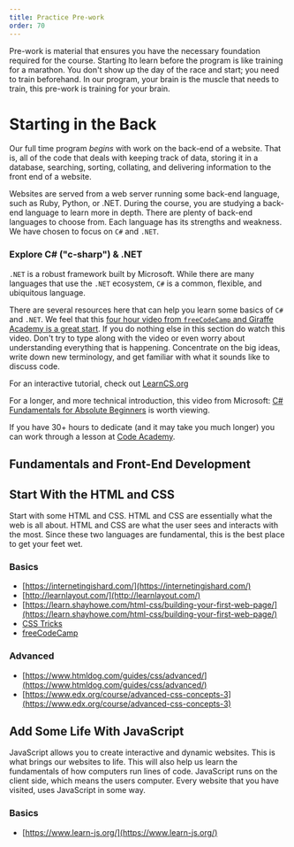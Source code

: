 ```yaml
---
title: Practice Pre-work
order: 70
---
```


Pre-work is material that ensures you have the necessary foundation required for
the course. Starting lto learn before the program is like training for a
marathon. You don't show up the day of the race and start; you need to train
beforehand. In our program, your brain is the muscle that needs to train, this
pre-work is training for your brain.

# Starting in the Back

Our full time program _begins_ with work on the back-end of a website. That is,
all of the code that deals with keeping track of data, storing it in a database,
searching, sorting, collating, and delivering information to the front end of a
website.

Websites are served from a web server running some back-end language, such as
Ruby, Python, or .NET. During the course, you are studying a back-end language
to learn more in depth. There are plenty of back-end languages to choose from.
Each language has its strengths and weakness. We have chosen to focus on `C#`
and `.NET`.

### Explore C\# \("c-sharp"\) & .NET

`.NET` is a robust framework built by Microsoft. While there are many languages
that use the `.NET` ecosystem, `C#` is a common, flexible, and ubiquitous
language.

There are several resources here that can help you learn some basics of `C#` and
`.NET`. We feel that this
[four hour video from `freeCodeCamp` and Giraffe Academy is a great start](https://www.youtube.com/watch?v=GhQdlIFylQ8).
If you do nothing else in this section do watch this video. Don't try to type
along with the video or even worry about understanding everything that is
happening. Concentrate on the big ideas, write down new terminology, and get
familiar with what it sounds like to discuss code.

For an interactive tutorial, check out [LearnCS.org](http://www.learncs.org/)

For a longer, and more technical introduction, this video from Microsoft:
[C# Fundamentals for Absolute Beginners](https://channel9.msdn.com/Series/CSharp-Fundamentals-for-Absolute-Beginners)
is worth viewing.

If you have 30+ hours to dedicate (and it may take you much longer) you can work
through a lesson at
[Code Academy](https://www.codecademy.com/learn/learn-c-sharp).

## Fundamentals and Front-End Development

## Start With the HTML and CSS

Start with some HTML and CSS. HTML and CSS are essentially what the web is all
about. HTML and CSS are what the user sees and interacts with the most. Since
these two languages are fundamental, this is the best place to get your feet
wet.

### Basics

- [https://internetingishard.com/](https://internetingishard.com/)
- [http://learnlayout.com/](http://learnlayout.com/)
- [https://learn.shayhowe.com/html-css/building-your-first-web-page/](https://learn.shayhowe.com/html-css/building-your-first-web-page/)
- [CSS Tricks](https://css-tricks.com/guides/beginner/)
- [freeCodeCamp](https://learn.freecodecamp.org/)

### Advanced

- [https://www.htmldog.com/guides/css/advanced/](https://www.htmldog.com/guides/css/advanced/)
- [https://www.edx.org/course/advanced-css-concepts-3](https://www.edx.org/course/advanced-css-concepts-3)

## Add Some Life With JavaScript

JavaScript allows you to create interactive and dynamic websites. This is what
brings our websites to life. This will also help us learn the fundamentals of
how computers run lines of code. JavaScript runs on the client side, which means
the users computer. Every website that you have visited, uses JavaScript in some
way.

### Basics

- [https://www.learn-js.org/](https://www.learn-js.org/)
